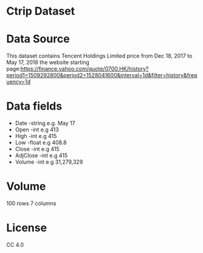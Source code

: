 # Ctrip Dataset

# Data Source

This dataset contains Tencent Holdings Limited price from Dec 18, 2017 to May 17, 2018 the website starting page:https://finance.yahoo.com/quote/0700.HK/history?period1=1509292800&period2=1528041600&interval=1d&filter=history&frequency=1d



# Data fields 
* Date -string.e.g. May 17
* Open -int e.g 413	
* High -int e.g 415	
* Low -float e.g 408.8
* Close -int e.g 415 
* AdjClose -int e.g 415	
* Volume -int e.g 31,279,329



# Volume
100 rows 7 columns

# License
CC 4.0
